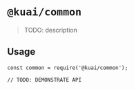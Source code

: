 # `@kuai/common`

> TODO: description

## Usage

```
const common = require('@kuai/common');

// TODO: DEMONSTRATE API
```
